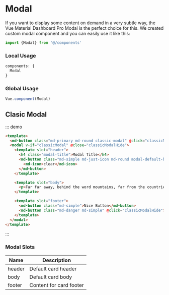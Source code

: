 # Modal

If you want to display some content on demand in a very subtle way, the Vue Material Dashboard Pro Modal is the perfect choice for this. We created custom modal component and you can easily use it like this:

```js
import {Modal} from '@/components'
```

### Local Usage

```js
components: {
  Modal
}
```

### Global Usage

```js
Vue.component(Modal)
```

<script>
module.exports = {
  data () {
    return {
      classicModal: false,
      noticeModal: false,
      smallAlertModal: false
    }
  },
  methods: {
    classicModalHide: function(){
      this.classicModal = false
    },
    noticeModalHide: function(){
      this.noticeModal = false
    },
    smallAlertModalHide: function(){
      this.smallAlertModal = false
    }
  }
}
</script>

## Clasic Modal

::: demo
```html
<template>
  <md-button class="md-primary md-round classic-modal" @click="classicModal = true">Classic Modal</md-button>
  <modal v-if="classicModal" @close="classicModalHide">
    <template slot="header">
      <h4 class="modal-title">Modal Title</h4>
      <md-button class="md-simple md-just-icon md-round modal-default-button" @click="classicModalHide">
        <md-icon>clear</md-icon>
      </md-button>
    </template>

    <template slot="body">
      <p>Far far away, behind the word mountains, far from the countries Vokalia and Consonantia, there live the blind texts. Separated they live in Bookmarksgrove right at the coast of the Semantics, a large language ocean. A small river named Duden flows by their place and supplies it with the necessary regelialia. It is a paradisematic country, in which roasted parts of sentences fly into your mouth. Even the all-powerful Pointing has no control about the blind texts it is an almost unorthographic life One day however a small line of blind text by the name of Lorem Ipsum decided to leave for the far World of Grammar.</p>
    </template>

    <template slot="footer">
      <md-button class="md-simple">Nice Button</md-button>
      <md-button class="md-danger md-simple" @click="classicModalHide">Close</md-button>
    </template>
  </modal>
</template>

```
:::

### Modal Slots
| Name | Description |
|---------- |-------- |
|  header  | Default card header |
|  body  | Default card body |
|  footer  | Content for card footer |
